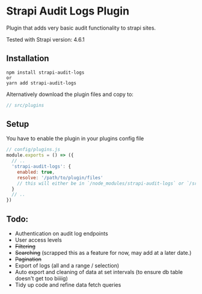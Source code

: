 # Strapi Audit Logs Plugin

Plugin that adds very basic audit functionality to strapi sites.

Tested with Strapi version: 4.6.1

## Installation
```
npm install strapi-audit-logs
or
yarn add strapi-audit-logs
```

Alternatively download the plugin files and copy to:

```js
// src/plugins
```

## Setup

You have to enable the plugin in your plugins config file

```js
// config/plugins.js
module.exports = () => ({
  // ..
  'strapi-audit-logs': {
    enabled: true,
    resolve: '/path/to/plugin/files'
    // this will either be in `/node_modules/strapi-audit-logs` or `/src/plugins` depending on your install method.
  }
  // ..
})
```

## Todo:

- Authentication on audit log endpoints
- User access levels
- ~~Filtering~~
- ~~Searching~~ (scrapped this as a feature for now, may add at a later date.)
- ~~Pagination~~
- Export of logs (all and a range / selection)
- Auto export and cleaning of data at set intervals (to ensure db table doesn't get too biiiig)
- Tidy up code and refine data fetch queries